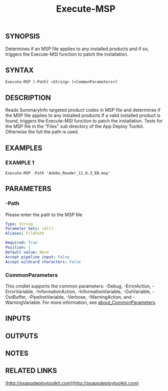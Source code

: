 ﻿---
title: Execute-MSP
editLink: false
isShowComments: false
external help file: PSAppDeployToolkit-help.xml
Module Name: PSAppDeployToolkit
online version: http://psappdeploytoolkit.com
schema: 2.0.0
---

## SYNOPSIS
Determines if an MSP file applies to any installed products and if so, triggers the Execute-MSI function to patch the installation.

## SYNTAX

```
Execute-MSP [-Path] <String> [<CommonParameters>]
```

## DESCRIPTION
Reads SummaryInfo targeted product codes in MSP file and determines if the MSP file applies to any installed products
If a valid installed product is found, triggers the Execute-MSI function to patch the installation.
Tests for the MSP file in the "Files" sub directory of the App Deploy Toolkit.
Otherwise the full the path is used.

## EXAMPLES

### EXAMPLE 1
```
Execute-MSP -Path 'Adobe_Reader_11.0.3_EN.msp'
```

## PARAMETERS

### -Path
Please enter the path to the MSP file

```yaml
Type: String
Parameter Sets: (All)
Aliases: FilePath

Required: True
Position: 1
Default value: None
Accept pipeline input: False
Accept wildcard characters: False
```

### CommonParameters
This cmdlet supports the common parameters: -Debug, -ErrorAction, -ErrorVariable, -InformationAction, -InformationVariable, -OutVariable, -OutBuffer, -PipelineVariable, -Verbose, -WarningAction, and -WarningVariable. For more information, see [about_CommonParameters](http://go.microsoft.com/fwlink/?LinkID=113216).

## INPUTS

## OUTPUTS

## NOTES

## RELATED LINKS

[http://psappdeploytoolkit.com](http://psappdeploytoolkit.com)

